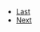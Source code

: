 <ul>
  <li class="navi">
    <a href="./#/./Works%20Cited/index">Last<a>
  </li>
  <li class="navi">
    <a href="./#/./Efficiency/Sustainability/index">Next<a>
  </li>
</ul>
